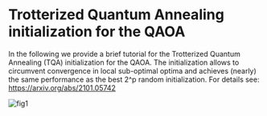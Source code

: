 # Trotterized Quantum Annealing initialization for the QAOA
In the following we provide a brief tutorial for the Trotterized Quantum Annealing (TQA) initialization for the QAOA. 
The initialization allows to circumvent convergence in local sub-optimal optima and achieves (nearly) the same performance as the best 2^p random initialization. 
For details see: https://arxiv.org/abs/2101.05742

![fig1](https://user-images.githubusercontent.com/45107198/122185549-798e1f80-ce8d-11eb-9393-98b8dd9be636.jpg)
